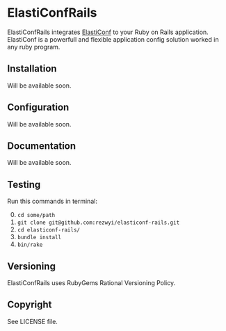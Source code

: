 ElastiConfRails
===============

ElastiConfRails integrates [ElastiConf](https://github.com/rezwyi/elasticonf) to your Ruby on Rails application. ElastiConf is a powerfull and flexible application config solution worked in any ruby program.

## Installation

Will be available soon.

## Configuration

Will be available soon.

## Documentation

Will be available soon.

## Testing

Run this commands in terminal:

0. `cd some/path`
0. `git clone git@github.com:rezwyi/elasticonf-rails.git`
0. `cd elasticonf-rails/`
0. `bundle install`
0. `bin/rake`

## Versioning

ElastiConfRails uses RubyGems Rational Versioning Policy.

## Copyright

See LICENSE file.